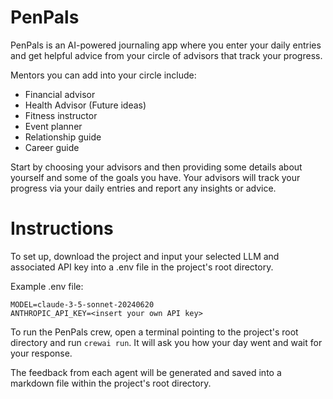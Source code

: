 # PenPals
PenPals is an AI-powered journaling app where you enter your daily entries and get helpful advice from your circle of advisors that track your progress.

Mentors you can add into your circle include:
- Financial advisor
- Health Advisor
(Future ideas)
- Fitness instructor
- Event planner
- Relationship guide
- Career guide

Start by choosing your advisors and then providing some details about yourself and some of the goals you have. Your advisors will track your progress via your daily entries and report any insights or advice.

# Instructions
To set up, download the project and input your selected LLM and associated API key into a .env file in the project's root directory.

Example .env file:
```
MODEL=claude-3-5-sonnet-20240620
ANTHROPIC_API_KEY=<insert your own API key>
```

To run the PenPals crew, open a terminal pointing to the project's root directory and run `crewai run`. It will ask you how your day went and wait for your response.

The feedback from each agent will be generated and saved into a markdown file within the project's root directory.